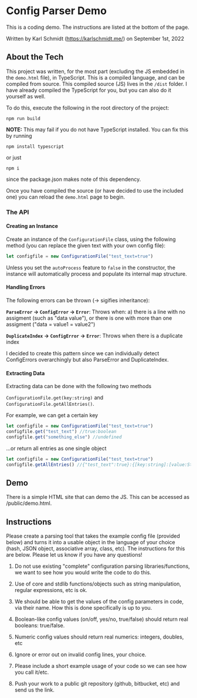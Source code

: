 
# Config Parser Demo

This is a coding demo. The instructions are listed at the bottom of the page.

Written by Karl Schmidt (https://karlschmidt.me/) on September 1st, 2022
## About the Tech

This project was written, for the most part (excluding the JS embedded in the `demo.html` file), in TypeScript. This 
is a compiled language, and can be compiled from source. This compiled source (JS) lives in the `/dist` folder. 
I have already compiled the TypeScript for you, but you can also do it yourself as well. 

To do this, execute the following in the root directory of the project: 
```shell
npm run build
```

**NOTE:**
This may fail if you do not have TypeScript installed. 
You can fix this by running 
```shell
npm install typescript
``` 
or just 
```shell
npm i
``` 
since the package.json makes note of this dependency.

Once you have compiled the source (or have decided to use the included one) you can reload the `demo.html` page to begin. 

### The API

#### Creating an Instance
Create an instance of the `ConfigurationFile` class, using the following method (you can replace the given text with your own config file):  

```JavaScript
let configfile = new ConfigurationFile("test_text=true")
```

Unless you set the `autoProcess` feature to `false` in the constructor, 
the instance will automatically process and populate its internal map structure. 

#### Handling Errors 

The following errors can be thrown (-> sigifies inheritance):

**`ParseError` -> `ConfigError` -> `Error`**: Throws when: a) there is a line with no assigment (such as "data value"), or there is one with more than one assigment ("data = value1 = value2")

**`DuplicateIndex` -> `ConfigError` -> `Error`**: Throws when there is a duplicate index

I decided to create this pattern since we can individually detect ConfigErrors overarchingly but also ParseError and DuplicateIndex. 

#### Extracting Data

Extracting data can be done with the following two methods

`ConfigurationFile.get(key:string)` and `ConfigurationFile.getAllEntries()`. 

For example, we can get a certain key 

```JavaScript
let configfile = new ConfigurationFile("test_text=true")
configfile.get("test_text") //true:boolean
configfile.get("something_else") //undefined
```

...or return all entries as one single object 

```JavaScript
let configfile = new ConfigurationFile("test_text=true")
configfile.getAllEntries() //{"test_text":true}:{[key:string]:[value:String|Number|Boolean]}
```
## Demo

There is a simple HTML site that can demo the JS. This can be accessed as /public/demo.html.
## Instructions

Please create a parsing tool that takes the example config file (provided below) and turns it into a usable object in the language of your choice (hash, JSON object, associative array, class, etc). The instructions for this are below. Please let us know if you have any questions!

1. Do not use existing "complete" configuration parsing libraries/functions, we want to see how you would write the code to do this.

2. Use of core and stdlib functions/objects such as string manipulation, regular expressions, etc is ok.

3. We should be able to get the values of the config parameters in code, via their name. How this is done specifically is up to you.

4. Boolean-like config values (on/off, yes/no, true/false) should return real booleans: true/false.

5. Numeric config values should return real numerics: integers, doubles, etc

6. Ignore or error out on invalid config lines, your choice.

7. Please include a short example usage of your code so we can see how you call it/etc.

8. Push your work to a public git repository (github, bitbucket, etc) and send us the link.
